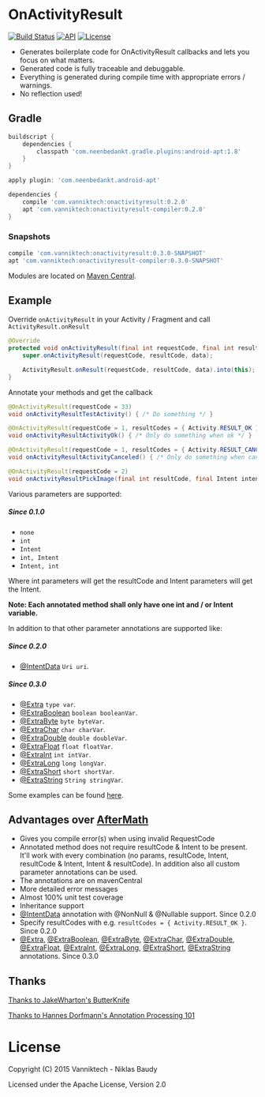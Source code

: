 # OnActivityResult

[![Build Status](https://travis-ci.org/vanniktech/OnActivityResult.svg?branch=master)](https://travis-ci.org/vanniktech/OnActivityResult?branch=master)
[![API](https://img.shields.io/badge/API-15%2B-brightgreen.svg?style=flat)](https://android-arsenal.com/api?level=15)
[![License](http://img.shields.io/:license-apache-blue.svg)](http://www.apache.org/licenses/LICENSE-2.0.html)

* Generates boilerplate code for OnActivityResult callbacks and lets you focus on what matters.
* Generated code is fully traceable and debuggable.
* Everything is generated during compile time with appropriate errors / warnings.
* No reflection used!

## Gradle

```groovy
buildscript {
    dependencies {
        classpath 'com.neenbedankt.gradle.plugins:android-apt:1.8'
    }
}

apply plugin: 'com.neenbedankt.android-apt'

dependencies {
    compile 'com.vanniktech:onactivityresult:0.2.0'
    apt 'com.vanniktech:onactivityresult-compiler:0.2.0'
}
```

### Snapshots

```groovy
compile 'com.vanniktech:onactivityresult:0.3.0-SNAPSHOT'
apt 'com.vanniktech:onactivityresult-compiler:0.3.0-SNAPSHOT'
```

Modules are located on [Maven Central](https://oss.sonatype.org/#nexus-search;quick~onactivityresult).

## Example

Override `onActivityResult` in your Activity / Fragment and call `ActivityResult.onResult`

```java
@Override
protected void onActivityResult(final int requestCode, final int resultCode, final Intent data) {
    super.onActivityResult(requestCode, resultCode, data);

    ActivityResult.onResult(requestCode, resultCode, data).into(this);
}
```

Annotate your methods and get the callback

```java
@OnActivityResult(requestCode = 33)
void onActivityResultTestActivity() { /* Do something */ }

@OnActivityResult(requestCode = 1, resultCodes = { Activity.RESULT_OK })
void onActivityResultActivityOk() { /* Only do something when ok */ }

@OnActivityResult(requestCode = 1, resultCodes = { Activity.RESULT_CANCELED })
void onActivityResultActivityCanceled() { /* Only do something when canceled */ }

@OnActivityResult(requestCode = 2)
void onActivityResultPickImage(final int resultCode, final Intent intent) { /* Do something */ }
```

Various parameters are supported:

##### Since 0.1.0

* `none`
* `int`
* `Intent`
* `int, Intent`
* `Intent, int`

Where int parameters will get the resultCode and Intent parameters will get the Intent.

**Note: Each annotated method shall only have one int and / or Intent variable.**

In addition to that other parameter annotations are supported like:

##### Since 0.2.0

* [@IntentData](onactivityresult-annotations/src/main/java/onactivityresult/IntentData.java) `Uri uri`.

##### Since 0.3.0

* [@Extra](onactivityresult-annotations/src/main/java/onactivityresult/Extra.java) `type var`.
* [@ExtraBoolean](onactivityresult-annotations/src/main/java/onactivityresult/ExtraBoolean.java) `boolean booleanVar`.
* [@ExtraByte](onactivityresult-annotations/src/main/java/onactivityresult/ExtraByte.java) `byte byteVar`.
* [@ExtraChar](onactivityresult-annotations/src/main/java/onactivityresult/ExtraChar.java) `char charVar`.
* [@ExtraDouble](onactivityresult-annotations/src/main/java/onactivityresult/ExtraDouble.java) `double doubleVar`.
* [@ExtraFloat](onactivityresult-annotations/src/main/java/onactivityresult/ExtraFloat.java) `float floatVar`.
* [@ExtraInt](onactivityresult-annotations/src/main/java/onactivityresult/ExtraInt.java) `int intVar`.
* [@ExtraLong](onactivityresult-annotations/src/main/java/onactivityresult/ExtraLong.java) `long longVar`.
* [@ExtraShort](onactivityresult-annotations/src/main/java/onactivityresult/ExtraShort.java) `short shortVar`.
* [@ExtraString](onactivityresult-annotations/src/main/java/onactivityresult/ExtraString.java) `String stringVar`.

Some examples can be found [here](./onactivityresult-sample/src/main/java/com/vanniktech/onactivityresult/sample/MainActivity.java).

## Advantages over [AfterMath](https://github.com/MichaelEvans/Aftermath)

* Gives you compile error(s) when using invalid RequestCode
* Annotated method does not require resultCode & Intent to be present. It'll work with every combination (no params, resultCode, Intent, resultCode & Intent, Intent & resultCode). In addition also all custom parameter annotations can be used.
* The annotations are on mavenCentral
* More detailed error messages
* Almost 100% unit test coverage
* Inheritance support
* [@IntentData](onactivityresult-annotations/src/main/java/onactivityresult/IntentData.java) annotation with @NonNull & @Nullable support. Since 0.2.0
* Specify resultCodes with e.g. `resultCodes = { Activity.RESULT_OK }`. Since 0.2.0
* [@Extra](onactivityresult-annotations/src/main/java/onactivityresult/Extra.java), [@ExtraBoolean](onactivityresult-annotations/src/main/java/onactivityresult/ExtraBoolean.java), [@ExtraByte](onactivityresult-annotations/src/main/java/onactivityresult/ExtraByte.java), [@ExtraChar](onactivityresult-annotations/src/main/java/onactivityresult/ExtraChar.java), [@ExtraDouble](onactivityresult-annotations/src/main/java/onactivityresult/ExtraDouble.java), [@ExtraFloat](onactivityresult-annotations/src/main/java/onactivityresult/ExtraFloat.java), [@ExtraInt](onactivityresult-annotations/src/main/java/onactivityresult/ExtraInt.java), [@ExtraLong](onactivityresult-annotations/src/main/java/onactivityresult/ExtraLong.java), [@ExtraShort](onactivityresult-annotations/src/main/java/onactivityresult/ExtraShort.java), [@ExtraString](onactivityresult-annotations/src/main/java/onactivityresult/ExtraString.java) annotations. Since 0.3.0

## Thanks

[Thanks to JakeWharton's ButterKnife](https://github.com/JakeWharton/butterknife)

[Thanks to Hannes Dorfmann's Annotation Processing 101](http://hannesdorfmann.com/annotation-processing/annotationprocessing101/)

# License

Copyright (C) 2015 Vanniktech - Niklas Baudy

Licensed under the Apache License, Version 2.0